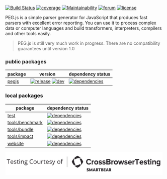 [![Build Status](https://dev.azure.com/pegjs/pegjs/_apis/build/status/Azure%20Pipelines?branchName=master)](https://dev.azure.com/pegjs/pegjs/_build/latest?definitionId=1?branchName=master)
[![coverage](https://img.shields.io/coveralls/github/pegjs/pegjs.svg)](https://coveralls.io/github/pegjs/pegjs)
[![Maintainability](https://api.codeclimate.com/v1/badges/2d1f0313dea3e28e191f/maintainability)](https://codeclimate.com/github/pegjs/pegjs/maintainability)
[![forum](https://gitq.com/badge.svg)](https://gitq.com/pegjs/pegjs)
[![license](https://img.shields.io/badge/license-mit-blue.svg)](https://opensource.org/licenses/MIT)

PEG.js is a simple parser generator for JavaScript that produces fast parsers with excellent error reporting. You can use it to process complex data or computer languages and build transformers, interpreters, compilers and other tools easily.

> PEG.js is still very much work in progress. There are no compatibility guarantees until version 1.0

### public packages

| package | version | dependency status |
| ------- | ------- | ----------------- |
| [pegjs][P001] | [![release][P002]][P003] [![dev][P004]][P005] | [![dependencies][P006]][P007] |

### local packages

| package | dependency status |
| ------- | ----------------- |
| [test][H001] | [![dependencies][H002]][H003] |
| [tools/benchmark][H004] | [![dependencies][H005]][H006] |
| [tools/bundle][H007] | [![dependencies][H008]][H009] |
| [tools/impact][H010] | [![dependencies][H011]][H012] |
| [website][H013] | [![dependencies][H014]][H015] |

[<img src="website/img/CBT_OS-logo_Black-H.png" width="500" />](https://crossbrowsertesting.com/)

<!-- packages/pegjs -->
[P001]: https://github.com/pegjs/pegjs/tree/master/packages/pegjs
[P002]: https://img.shields.io/npm/v/pegjs.svg
[P003]: https://www.npmjs.com/package/pegjs
[P004]: https://img.shields.io/npm/v/pegjs/dev.svg
[P005]: https://github.com/pegjs/pegjs
[P006]: https://img.shields.io/david/pegjs/pegjs.svg?path=packages/pegjs
[P007]: https://david-dm.org/pegjs/pegjs?path=packages/pegjs

<!-- test -->
[H001]: https://github.com/pegjs/pegjs/tree/master/test
[H002]: https://img.shields.io/david/pegjs/pegjs.svg?path=test
[H003]: https://david-dm.org/pegjs/pegjs?path=test

<!-- tools/benchmark -->
[H004]: https://github.com/pegjs/pegjs/tree/master/tools/benchmark
[H005]: https://img.shields.io/david/pegjs/pegjs.svg?path=tools/benchmark
[H006]: https://david-dm.org/pegjs/pegjs?path=tools/benchmark

<!-- tools/bundle -->
[H007]: https://github.com/pegjs/pegjs/tree/master/tools/bundle
[H008]: https://img.shields.io/david/pegjs/pegjs.svg?path=tools/bundle
[H009]: https://david-dm.org/pegjs/pegjs?path=tools/bundle

<!-- tools/impact -->
[H010]: https://github.com/pegjs/pegjs/tree/master/tools/impact
[H011]: https://img.shields.io/david/pegjs/pegjs.svg?path=tools/impact
[H012]: https://david-dm.org/pegjs/pegjs?path=tools/impact

<!-- website -->
[H013]: https://github.com/pegjs/pegjs/tree/master/website
[H014]: https://img.shields.io/david/pegjs/pegjs.svg?path=website
[H015]: https://david-dm.org/pegjs/pegjs?path=website
